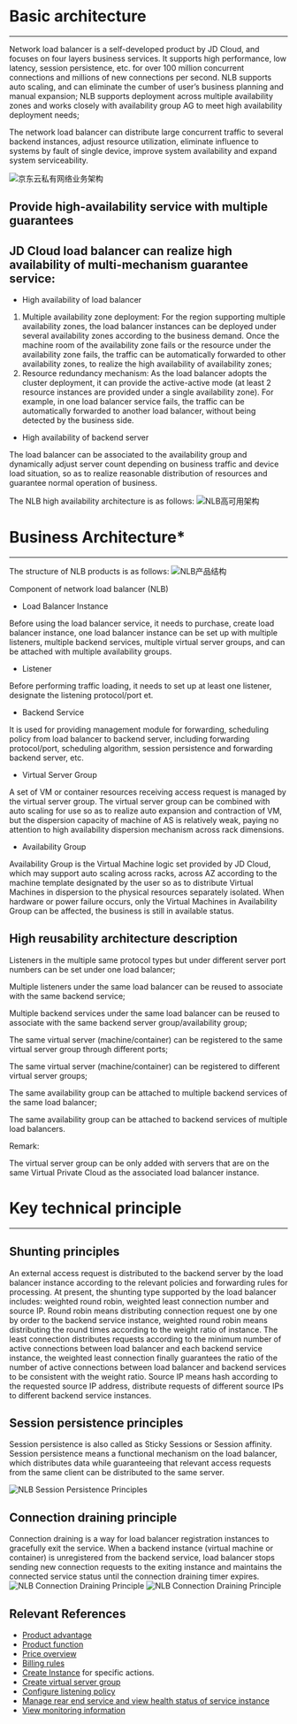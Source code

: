 # Basic architecture

----------

Network load balancer is a self-developed product by JD Cloud, and focuses on four layers business services. It supports high performance, low latency, session persistence, etc. for over 100 million concurrent connections and millions of new connections per second. NLB supports auto scaling, and can eliminate the cumber of user’s business planning and manual expansion; NLB supports deployment across multiple availability zones and works closely with availability group AG to meet high availability deployment needs;

The network load balancer can distribute large concurrent traffic to several backend instances, adjust resource utilization, eliminate influence to systems by fault of single device, improve system availability and expand system serviceability.

![京东云私有网络业务架构](../../../../image/Networking/NLB/NLB-VPC-Arch.png)

## Provide high-availability service with multiple guarantees

## JD Cloud load balancer can realize high availability of multi-mechanism guarantee service:



- High availability of load balancer



1. Multiple availability zone deployment: For the region supporting multiple availability zones, the load balancer instances can be deployed under several availability zones according to the business demand. Once the machine room of the availability zone fails or the resource under the availability zone fails, the traffic can be automatically forwarded to other availability zones, to realize the high availability of availability zones;
2. Resource redundancy mechanism: As the load balancer adopts the cluster deployment, it can provide the active-active mode (at least 2 resource instances are provided under a single availability zone). For example, in one load balancer service fails, the traffic can be automatically forwarded to another load balancer, without being detected by the business side.



- High availability of backend server

The load balancer can be associated to the availability group and dynamically adjust server count depending on business traffic and device load situation, so as to realize reasonable distribution of resources and guarantee normal operation of business.

The NLB high availability architecture is as follows:
![NLB高可用架构](../../../../image/Networking/NLB/NLB-HA.png)

# Business Architecture*

----------

The structure of NLB products is as follows:
![NLB产品结构](../../../../image/Networking/NLB/NLB-Arch.png)




Component of network load balancer (NLB)



- Load Balancer Instance

Before using the load balancer service, it needs to purchase, create load balancer instance, one load balancer instance can be set up with multiple listeners, multiple backend services, multiple virtual server groups, and can be attached with multiple availability groups.



- Listener

Before performing traffic loading, it needs to set up at least one listener, designate the listening protocol/port et.



- Backend Service

It is used for providing management module for forwarding, scheduling policy from load balancer to backend server, including forwarding protocol/port, scheduling algorithm, session persistence and forwarding backend server, etc.



- Virtual Server Group

A set of VM or container resources receiving access request is managed by the virtual server group. The virtual server group can be combined with auto scaling for use so as to realize auto expansion and contraction of VM, but the dispersion capacity of machine of AS is relatively weak, paying no attention to high availability dispersion mechanism across rack dimensions.



- Availability Group

Availability Group is the Virtual Machine logic set provided by JD Cloud, which may support auto scaling across racks, across AZ according to the machine template designated by the user so as to distribute Virtual Machines in dispersion to the physical resources separately isolated. When hardware or power failure occurs, only the Virtual Machines in Availability Group can be affected, the business is still in available status.

## High reusability architecture description

Listeners in the multiple same protocol types but under different server port numbers can be set under one load balancer;

Multiple listeners under the same load balancer can be reused to associate with the same backend service;

Multiple backend services under the same load balancer can be reused to associate with the same backend server group/availability group;

The same virtual server (machine/container) can be registered to the same virtual server group through different ports;

The same virtual server (machine/container) can be registered to different virtual server groups;

The same availability group can be attached to multiple backend services of the same load balancer;

The same availability group can be attached to backend services of multiple load balancers.

Remark:

The virtual server group can be only added with servers that are on the same Virtual Private Cloud as the associated load balancer instance.

# Key technical principle

----------

## Shunting principles

An external access request is distributed to the backend server by the load balancer instance according to the relevant policies and forwarding rules for processing. At present, the shunting type supported by the load balancer includes: weighted round robin, weighted least connection number and source IP. Round robin means distributing connection request one by one by order to the backend service instance, weighted round robin means distributing the round times according to the weight ratio of instance. The least connection distributes requests according to the minimum number of active connections between load balancer and each backend service instance, the weighted least connection finally guarantees the ratio of the number of active connections between load balancer and backend services to be consistent with the weight ratio. Source IP means hash according to the requested source IP address, distribute requests of different source IPs to different backend service instances.

## Session persistence principles

Session persistence is also called as Sticky Sessions or Session affinity. Session persistence means a functional mechanism on the load balancer, which distributes data while guaranteeing that relevant access requests from the same client can be distributed to the same server.

![NLB Session Persistence Principles](../../../../image/Networking/NLB/NLB-SessionSticky-Therory.png)

## Connection draining principle

Connection draining is a way for load balancer registration instances to gracefully exit the service. When a backend instance (virtual machine or container) is unregistered from the backend service, load balancer stops sending new connection requests to the exiting instance and maintains the connected service status until the connection draining timer expires.
![NLB Connection Draining Principle](../../../../image/Networking/NLB/NLB-ConnectionDraining1-Therory.png)
![NLB Connection Draining Principle](../../../../image/Networking/NLB/NLB-ConnectionDraining2-Therory.png)

## Relevant References

- [Product advantage](../Introduction/Benefits.md)
- [Product function](../Introduction/Features.md)
- [Price overview](../Pricing/Price-Overview.md)
- [Billing rules](../Pricing/Billing-Rules.md)
- [Create Instance](../Getting-Started/Create-Instance.md) for specific actions.
- [Create virtual server group](../Operation-Guide/TargetGroup-Management.md)
- [Configure listening policy](../Operation-Guide/Listener-Management.md)
- [Manage rear end service and view health status of service instance](../Operation-Guide/Backend-Management.md)
- [View monitoring information](../Operation-Guide/Monitoring.md)



